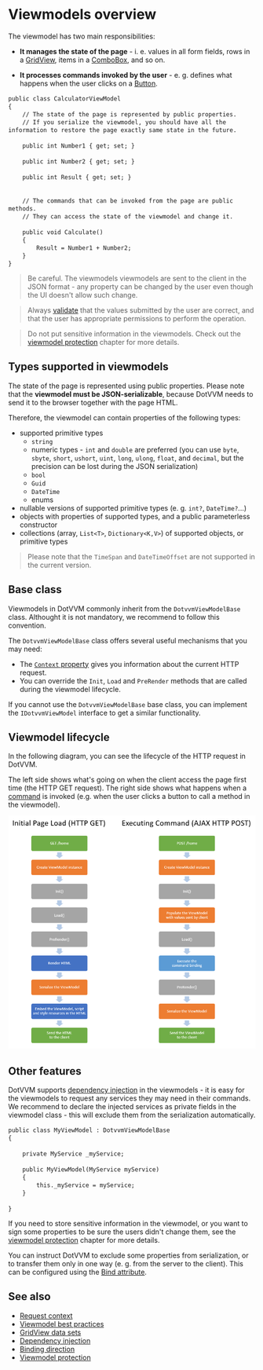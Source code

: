 # Viewmodels overview

The viewmodel has two main responsibilities:

+ **It manages the state of the page** - i. e. values in all form fields, rows in a [GridView](~/controls/builtin/GridView), items in a [ComboBox](~/controls/builtin/ComboBox), and so on.

+ **It processes commands invoked by the user** - e. g. defines what happens when the user clicks on a [Button](~/controls/builtin/Button). 

```CSHARP
public class CalculatorViewModel 
{
    // The state of the page is represented by public properties.
    // If you serialize the viewmodel, you should have all the information to restore the page exactly same state in the future.

    public int Number1 { get; set; }

    public int Number2 { get; set; }

    public int Result { get; set; }


    // The commands that can be invoked from the page are public methods.
    // They can access the state of the viewmodel and change it.

    public void Calculate() 
    {
        Result = Number1 + Number2;
    }
}
```

> Be careful. The viewmodels viewmodels are sent to the client in the JSON format - any property can be changed by the user even though the UI doesn't allow such change. 

> Always [validate](~/pages/concepts/validation/overview) that the values submitted by the user are correct, and that the user has appropriate permissions to perform the operation. 

> Do not put sensitive information in the viewmodels. Check out the [viewmodel protection](viewmodel-protection) chapter for more details.

## Types supported in viewmodels

The state of the page is represented using public properties. Please note that the **viewmodel must be JSON-serializable**, because DotVVM needs to send it to the browser together with the page HTML. 

Therefore, the viewmodel can contain properties of the following types:

* supported primitive types
    * `string`
    * numeric types - `int` and `double` are preferred (you can use `byte`, `sbyte`, `short`, `ushort`, `uint`, `long`, `ulong`, `float`, and `decimal`, but the precision can be lost during the JSON serialization)
    * `bool`
    * `Guid`
    * `DateTime`
    * enums
* nullable versions of supported primitive types (e. g. `int?`, `DateTime?`...)
* objects with properties of supported types, and a public parameterless constructor
* collections (array, `List<T>`, `Dictionary<K,V>`) of supported objects, or primitive types

> Please note that the `TimeSpan` and `DateTimeOffset` are not supported in the current version. 

## Base class

Viewmodels in DotVVM commonly inherit from the `DotvvmViewModelBase` class. Althought it is not mandatory, we recommend to follow this convention.

The `DotvvmViewModelBase` class offers several useful mechanisms that you may need:

* The [`Context` property](request-context) gives you information about the current HTTP request.
* You can override the `Init`, `Load` and `PreRender` methods that are called during the viewmodel lifecycle.

If you cannot use the `DotvvmViewModelBase` base class, you can implement the `IDotvvmViewModel` interface to get a similar functionality.

## Viewmodel lifecycle

In the following diagram, you can see the lifecycle of the HTTP request in DotVVM. 

The left side shows what's going on when the client access the page first time (the HTTP GET request). The right side shows what happens when a [command](~/pages/concepts/respond-to-user-actions/commands) is invoked (e.g. when the user clicks a button to call a method in the viewmodel).

![Viewmodel lifecycle](viewmodels-img1.png)

## Other features

DotVVM supports [dependency injection](~/pages/concepts/configuration/dependency-injection/overview) in the viewmodels - it is easy for the viewmodels to request any services they may need in their commands. We recommend to declare the injected services as private fields in the viewmodel class - this will exclude them from the serialization automatically.

```CSHARP
public class MyViewModel : DotvvmViewModelBase 
{

    private MyService _myService;

    public MyViewModel(MyService myService)
    {
        this._myService = myService;
    }

}
```

If you need to store sensitive information in the viewmodel, or you want to sign some properties to be sure the users didn't change them, see the [viewmodel protection](viewmodel-protection) chapter for more details.

You can instruct DotVVM to exclude some properties from serialization, or to transfer them only in one way (e. g. from the server to the client). This can be configured using the [Bind attribute](binding-direction).

## See also

* [Request context](request-context)
* [Viewmodel best practices](work-with-data/best-practices)
* [GridView data sets](work-with-data/gridview-data-sets)
* [Dependency injection](~/pages/concepts/configuration/dependency-injection/overview)
* [Binding direction](binding-direction)
* [Viewmodel protection](viewmodel-protection)
